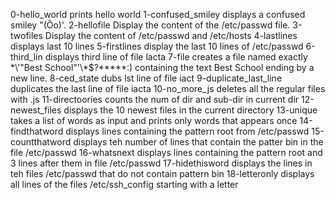 0-hello_world prints hello world
1-confused_smiley displays a confused smiley "(Ôo)'.
2-hellofile Display the content of the /etc/passwd file.
3-twofiles Display the content of /etc/passwd and /etc/hosts
4-lastlines displays last 10 lines
5-firstlines display the last 10 lines of /etc/passwd
6-third_lin displays third line of file lacta
7-file creates a file named exactly \*\\'"Best School"\'\\*$\?\*\*\*\*\*:) containing the text Best School ending by a new line. 
8-ced_state dubs lst line of file iact
9-duplicate_last_line duplicates the last line of file iacta
10-no_more_js deletes all the regular files with .js
11-directoories counts the num of dir and sub-dir in current dir
12-newest_files displays the 10 newest files in the current directory 
13-unique takes a list of words as input and prints only words that appears once
14-findthatword displays lines containing the pattern root from /etc/passwd
15-countthatword displays teh number of lines that contain the patter bin in the file /etc/passwd
16-whatsnext displays lines containing the pattern root and 3 lines after them in file /etc/passwd
17-hidethisword displays the lines in teh files /etc/passwd that do not contain pattern bin
18-letteronly displays all lines of the files /etc/ssh_config starting with a letter
